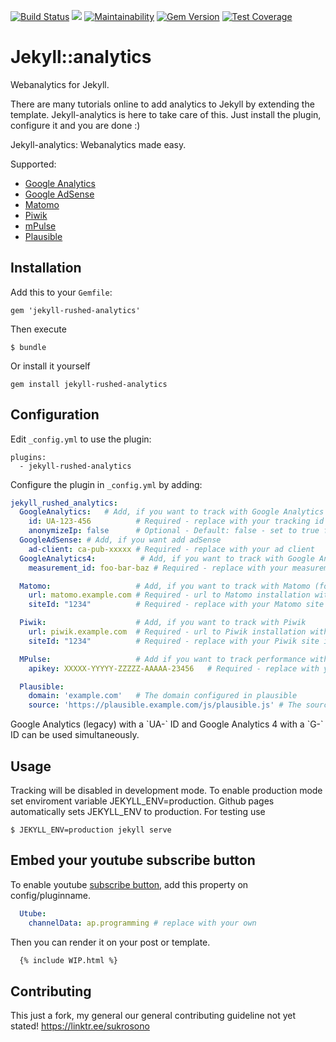 [![Build Status](https://app.travis-ci.com/ap-automator/jekyll-rushed-analytics.svg?branch=master)](https://app.travis-ci.com/ap-automator/jekyll-rushed-analytics)
![](http://ruby-gem-downloads-badge.herokuapp.com/jekyll-rushed-analytics?type=total?metric=true)
[![Maintainability](https://api.codeclimate.com/v1/badges/1916a0d03d7fec0ce815/maintainability)](https://codeclimate.com/github/ap-automator/jekyll-rushed-analytics/maintainability)
[![Gem Version](https://badge.fury.io/rb/jekyll-rushed-analytics.svg)](https://badge.fury.io/rb/jekyll-rushed-analytics)
[![Test Coverage](https://api.codeclimate.com/v1/badges/1916a0d03d7fec0ce815/test_coverage)](https://codeclimate.com/github/ap-automator/jekyll-rushed-analytics/test_coverage)

# Jekyll::analytics
Webanalytics for Jekyll.

There are many tutorials online to add analytics to Jekyll by extending the template. Jekyll-analytics is here to take care of this. Just install the plugin, configure it and you are done :)

Jekyll-analytics: Webanalytics made easy.

Supported:
  - [Google Analytics](https://analytics.google.com/analytics/web/)
  - [Google AdSense](https://www.google.com/adsense/start/)
  - [Matomo](https://matomo.org/)
  - [Piwik](https://piwik.org/)
  - [mPulse](https://www.soasta.com/performance-monitoring/)
  - [Plausible](https://plausible.io)

## Installation

Add this to your `Gemfile`:

```
gem 'jekyll-rushed-analytics'
```
Then execute
```
$ bundle
```
Or install it yourself
```
gem install jekyll-rushed-analytics
```

## Configuration
Edit `_config.yml` to use the plugin:
```
plugins:
  - jekyll-rushed-analytics
```

Configure the plugin in `_config.yml` by adding:

```yml
jekyll_rushed_analytics:
  GoogleAnalytics:   # Add, if you want to track with Google Analytics (Legacy)
    id: UA-123-456          # Required - replace with your tracking id
    anonymizeIp: false      # Optional - Default: false - set to true for anonymized tracking
  GoogleAdSense: # Add, if you want add adSense
    ad-client: ca-pub-xxxxx # Required - replace with your ad client
  GoogleAnalytics4:          # Add, if you want to track with Google Analytics 4
    measurement_id: foo-bar-baz # Required - replace with your measurement id

  Matomo:                   # Add, if you want to track with Matomo (former Piwik Analytics)
    url: matomo.example.com # Required - url to Matomo installation without trailing /
    siteId: "1234"          # Required - replace with your Matomo site id (Write id as string)

  Piwik:                    # Add, if you want to track with Piwik
    url: piwik.example.com  # Required - url to Piwik installation without trailing /
    siteId: "1234"          # Required - replace with your Piwik site id (Write id as string)

  MPulse:                   # Add if you want to track performance with mPulse
    apikey: XXXXX-YYYYY-ZZZZZ-AAAAA-23456   # Required - replace with your mPulse API key

  Plausible:
    domain: 'example.com'   # The domain configured in plausible
    source: 'https://plausible.example.com/js/plausible.js' # The source of the javascript
```

<aside>
Google Analytics (legacy) with a `UA-` ID and Google Analytics 4 with a `G-` ID can be used simultaneously.
</aside>

## Usage
Tracking will be disabled in development mode. To enable production mode set enviroment variable JEKYLL_ENV=production.
Github pages automatically sets JEKYLL_ENV to production.
For testing use
```
$ JEKYLL_ENV=production jekyll serve
```

## Embed your youtube subscribe button <WIP>
  To enable youtube [subscribe button](https://developers.google.com/youtube/youtube_subscribe_button), add this property on config/pluginname.
```yml
  Utube:
    channelData: ap.programming # replace with your own
```

Then you can render it on your post or template.
```html
  {% include WIP.html %}
```
## Contributing

This just a fork, my general our general contributing guideline not yet stated!
https://linktr.ee/sukrosono

